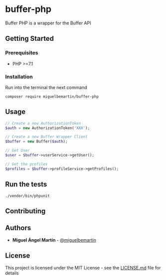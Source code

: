 # buffer-php
Buffer PHP is a wrapper for the Buffer API

## Getting Started

### Prerequisites
- PHP >=7.1

### Installation
Run into the terminal the next command

```
composer require miguelbemartin/buffer-php
```

## Usage

```php
// Create a new AuthorizationToken
$auth = new AuthorizationToken('XXX');

// Create a new Buffer Wrapper Client
$buffer = new Buffer($auth);

// Get User
$user = $buffer->userService->getUser();

// Get the profiles
$profiles = $buffer->profileService->getProfiles();
```

## Run the tests

```
./vendor/bin/phpunit
```

## Contributing

## Authors
* **Miguel Ángel Martín** - [@miguelbemartin](https://twitter.com/miguelbemartin)

## License
This project is licensed under the MIT License - see the [LICENSE.md](LICENSE.md) file for details
